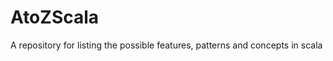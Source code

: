AtoZScala
=========

A repository for listing the possible features, patterns and concepts in scala
